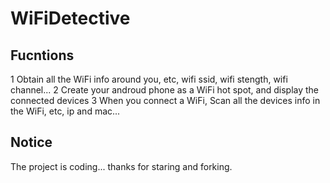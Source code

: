 # WiFiDetective

## Fucntions
1 Obtain all the WiFi info around you, etc, wifi ssid, wifi stength, wifi channel...
2 Create your androud phone as a WiFi hot spot, and display the connected devices
3 When you connect a WiFi, Scan all the devices info in the WiFi, etc, ip and mac...

## Notice
 The project is coding... thanks for staring and forking.

